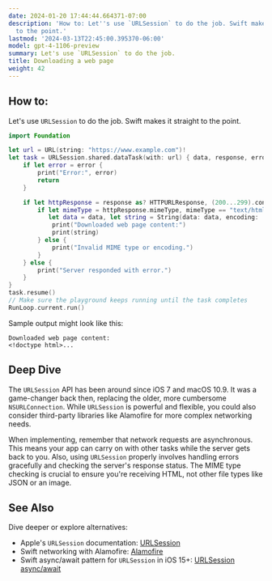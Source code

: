 ```yaml
---
date: 2024-01-20 17:44:44.664371-07:00
description: 'How to: Let''s use `URLSession` to do the job. Swift makes it straight
  to the point.'
lastmod: '2024-03-13T22:45:00.395370-06:00'
model: gpt-4-1106-preview
summary: Let's use `URLSession` to do the job.
title: Downloading a web page
weight: 42
---
```


## How to:
Let's use `URLSession` to do the job. Swift makes it straight to the point.

```Swift
import Foundation

let url = URL(string: "https://www.example.com")!
let task = URLSession.shared.dataTask(with: url) { data, response, error in
    if let error = error {
        print("Error:", error)
        return
    }

    if let httpResponse = response as? HTTPURLResponse, (200...299).contains(httpResponse.statusCode) {
        if let mimeType = httpResponse.mimeType, mimeType == "text/html",
           let data = data, let string = String(data: data, encoding: .utf8) {
            print("Downloaded web page content:")
            print(string)
        } else {
            print("Invalid MIME type or encoding.")
        }
    } else {
        print("Server responded with error.")
    }
}
task.resume()
// Make sure the playground keeps running until the task completes
RunLoop.current.run()
```

Sample output might look like this:

```
Downloaded web page content:
<!doctype html>...
```

## Deep Dive
The `URLSession` API has been around since iOS 7 and macOS 10.9. It was a game-changer back then, replacing the older, more cumbersome `NSURLConnection`. While `URLSession` is powerful and flexible, you could also consider third-party libraries like Alamofire for more complex networking needs. 

When implementing, remember that network requests are asynchronous. This means your app can carry on with other tasks while the server gets back to you. Also, using `URLSession` properly involves handling errors gracefully and checking the server's response status. The MIME type checking is crucial to ensure you're receiving HTML, not other file types like JSON or an image.

## See Also
Dive deeper or explore alternatives:
- Apple's `URLSession` documentation: [URLSession](https://developer.apple.com/documentation/foundation/urlsession)
- Swift networking with Alamofire: [Alamofire](https://github.com/Alamofire/Alamofire)
- Swift async/await pattern for `URLSession` in iOS 15+: [URLSession async/await](https://developer.apple.com/videos/play/wwdc2021/10054/)

